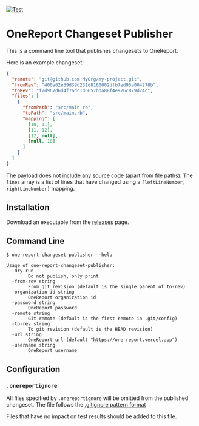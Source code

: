 [![Test](https://github.com/SmartBear/one-report-changeset-publisher/actions/workflows/test.yml/badge.svg)](https://github.com/SmartBear/one-report-changeset-publisher/actions/workflows/test.yml)
# OneReport Changeset Publisher

This is a command line tool that publishes changesets to OneReport.

Here is an example changeset:

```json
{
  "remote": "git@github.com:MyOrg/my-project.git",
  "fromRev": "400a62e39d39d231d8160002dfb7ed95a004278b",
  "toRev": "f7d967d6d4f7adc1d6657bda88f4e976c879d74c",
  "files": [
    {
      "fromPath": "src/main.rb",
      "toPath": "src/main.rb",
      "mapping": [
        [10, 11],
        [11, 12],
        [12, null],
        [null, 10]
      ]
    }
  ]
}
```

The payload does not include any source code (apart from file paths). The `lines` array is a list of lines that have changed
using a `[leftLineNumber, rightLineNumber]` mapping.

## Installation

Download an executable from the [releases](https://github.com/SmartBear/one-report-changeset-publisher/releases) page.

## Command Line

    $ one-report-changeset-publisher --help

    Usage of one-report-changeset-publisher:
      -dry-run
            Do not publish, only print
      -from-rev string
            From git revision (default is the single parent of to-rev)
      -organization-id string
            OneReport organization id
      -password string
            OneReport password
      -remote string
            Git remote (default is the first remote in .git/config)
      -to-rev string
            To git revision (default is the HEAD revision)
      -url string
            OneReport url (default "https://one-report.vercel.app")
      -username string
            OneReport username

## Configuration

### `.onereportignore`

All files specified by `.onereportignore` will be omitted from the published changeset. The file follows the 
[.gitignore pattern format](https://git-scm.com/docs/gitignore#_pattern_format)

Files that have no impact on test results should be added to this file.
